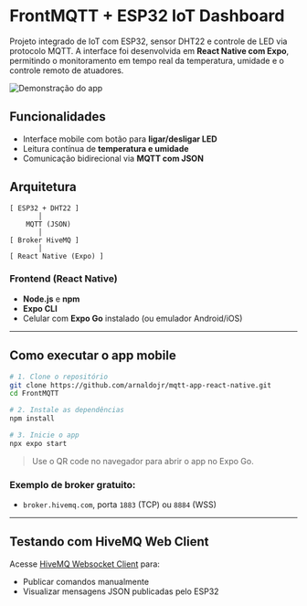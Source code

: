 
# FrontMQTT + ESP32 IoT Dashboard

Projeto integrado de IoT com ESP32, sensor DHT22 e controle de LED via protocolo MQTT. A interface foi desenvolvida em **React Native com Expo**, permitindo o monitoramento em tempo real da temperatura, umidade e o controle remoto de atuadores.

![Demonstração do app](./assets/demo.gif)

## Funcionalidades

- Interface mobile com botão para **ligar/desligar LED**
- Leitura contínua de **temperatura e umidade**
- Comunicação bidirecional via **MQTT com JSON**


## Arquitetura

```
[ ESP32 + DHT22 ]
       │
    MQTT (JSON)
       │
[ Broker HiveMQ ]
       │
[ React Native (Expo) ]
```

### Frontend (React Native)

- **Node.js** e **npm**
- **Expo CLI**
- Celular com **Expo Go** instalado (ou emulador Android/iOS)

---

## Como executar o app mobile

```bash
# 1. Clone o repositório
git clone https://github.com/arnaldojr/mqtt-app-react-native.git
cd FrontMQTT

# 2. Instale as dependências
npm install

# 3. Inicie o app
npx expo start
```

> Use o QR code no navegador para abrir o app no Expo Go.


### Exemplo de broker gratuito:

- `broker.hivemq.com`, porta `1883` (TCP) ou `8884` (WSS)

---

## Testando com HiveMQ Web Client

Acesse [HiveMQ Websocket Client](https://www.hivemq.com/demos/websocket-client/) para:

- Publicar comandos manualmente
- Visualizar mensagens JSON publicadas pelo ESP32
